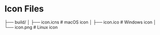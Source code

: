 # Icon Files

├── build/
│   ├── icon.icns         # macOS icon
│   ├── icon.ico          # Windows icon
│   └── icon.png          # Linux icon
